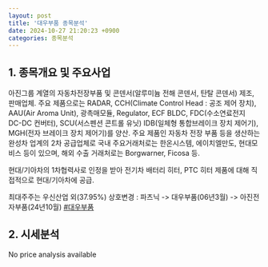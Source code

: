 ```yaml
---
layout: post
title: '대우부품 종목분석'
date: 2024-10-27 21:20:23 +0900
categories: 종목분석
---
```


## 1. 종목개요 및 주요사업

아진그룹 계열의 자동차전장부품 및 콘덴서(알루미늄 전해 콘덴서, 탄탈 콘덴서) 제조, 판매업체. 주요 제품으로는 RADAR, CCH(Climate Control Head : 공조 제어 장치), AAU(Air Aroma Unit), 광촉매모듈, Regulator, ECF BLDC, FDC(수소연료전지 DC-DC 컨버터), SCU(서스펜션 콘트롤 유닛) IDB(일체형 통합브레이크 장치 제어기), MGH(전자 브레이크 장치 제어기)를 양산. 주요 제품인 자동차 전장 부품 등을 생산하는 완성차 업계의 2차 공급업체로 국내 주요거래처로는 한온시스템, 에이치엘만도, 현대모비스 등이 있으며, 해외 수출 거래처로는 Borgwarner, Ficosa 등.

현대/기아차의 1차협력사로 인정을 받아 전기차 배터리 히터, PTC 히터 제품에 대해 직접적으로 현대/기아차에 공급.

최대주주는 우신산업 외(37.95%) 상호변경 : 파츠닉 -> 대우부품(06년3월) -> 아진전자부품(24년10월)
[#대우부품](#)

## 2. 시세분석

No price analysis available
